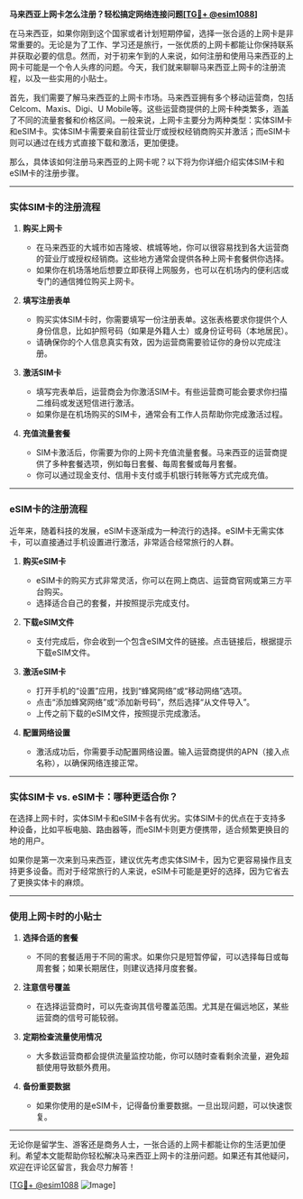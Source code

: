 **马来西亚上网卡怎么注册？轻松搞定网络连接问题[[TG💪+ @esim1088](https://t.me/s/esim1088)]**

在马来西亚，如果你刚到这个国家或者计划短期停留，选择一张合适的上网卡是非常重要的。无论是为了工作、学习还是旅行，一张优质的上网卡都能让你保持联系并获取必要的信息。然而，对于初来乍到的人来说，如何注册和使用马来西亚的上网卡可能是一个令人头疼的问题。今天，我们就来聊聊马来西亚上网卡的注册流程，以及一些实用的小贴士。

首先，我们需要了解马来西亚的上网卡市场。马来西亚拥有多个移动运营商，包括Celcom、Maxis、Digi、U Mobile等。这些运营商提供的上网卡种类繁多，涵盖了不同的流量套餐和价格区间。一般来说，上网卡主要分为两种类型：实体SIM卡和eSIM卡。实体SIM卡需要亲自前往营业厅或授权经销商购买并激活；而eSIM卡则可以通过在线方式直接下载和激活，更加便捷。

那么，具体该如何注册马来西亚的上网卡呢？以下将为你详细介绍实体SIM卡和eSIM卡的注册步骤。

---

### 实体SIM卡的注册流程

1. **购买上网卡**
   - 在马来西亚的大城市如吉隆坡、槟城等地，你可以很容易找到各大运营商的营业厅或授权经销商。这些地方通常会提供各种上网卡套餐供你选择。
   - 如果你在机场落地后想要立即获得上网服务，也可以在机场内的便利店或专门的通信摊位购买上网卡。

2. **填写注册表单**
   - 购买实体SIM卡时，你需要填写一份注册表单。这张表格要求你提供个人身份信息，比如护照号码（如果是外籍人士）或身份证号码（本地居民）。
   - 请确保你的个人信息真实有效，因为运营商需要验证你的身份以完成注册。

3. **激活SIM卡**
   - 填写完表单后，运营商会为你激活SIM卡。有些运营商可能会要求你扫描二维码或发送短信进行激活。
   - 如果你是在机场购买的SIM卡，通常会有工作人员帮助你完成激活过程。

4. **充值流量套餐**
   - SIM卡激活后，你需要为你的上网卡充值流量套餐。马来西亚的运营商提供了多种套餐选项，例如每日套餐、每周套餐或每月套餐。
   - 你可以通过现金支付、信用卡支付或手机银行转账等方式完成充值。

---

### eSIM卡的注册流程

近年来，随着科技的发展，eSIM卡逐渐成为一种流行的选择。eSIM卡无需实体卡，可以直接通过手机设置进行激活，非常适合经常旅行的人群。

1. **购买eSIM卡**
   - eSIM卡的购买方式非常灵活，你可以在网上商店、运营商官网或第三方平台购买。
   - 选择适合自己的套餐，并按照提示完成支付。

2. **下载eSIM文件**
   - 支付完成后，你会收到一个包含eSIM文件的链接。点击链接后，根据提示下载eSIM文件。

3. **激活eSIM卡**
   - 打开手机的“设置”应用，找到“蜂窝网络”或“移动网络”选项。
   - 点击“添加蜂窝网络”或“添加新号码”，然后选择“从文件导入”。
   - 上传之前下载的eSIM文件，按照提示完成激活。

4. **配置网络设置**
   - 激活成功后，你需要手动配置网络设置。输入运营商提供的APN（接入点名称），以确保网络连接正常。

---

### 实体SIM卡 vs. eSIM卡：哪种更适合你？

在选择上网卡时，实体SIM卡和eSIM卡各有优劣。实体SIM卡的优点在于支持多种设备，比如平板电脑、路由器等，而eSIM卡则更方便携带，适合频繁更换目的地的用户。

如果你是第一次来到马来西亚，建议优先考虑实体SIM卡，因为它更容易操作且支持更多设备。而对于经常旅行的人来说，eSIM卡可能是更好的选择，因为它省去了更换实体卡的麻烦。

---

### 使用上网卡时的小贴士

1. **选择合适的套餐**
   - 不同的套餐适用于不同的需求。如果你只是短暂停留，可以选择每日或每周套餐；如果长期居住，则建议选择月度套餐。

2. **注意信号覆盖**
   - 在选择运营商时，可以先查询其信号覆盖范围。尤其是在偏远地区，某些运营商的信号可能较弱。

3. **定期检查流量使用情况**
   - 大多数运营商都会提供流量监控功能，你可以随时查看剩余流量，避免超额使用导致额外费用。

4. **备份重要数据**
   - 如果你使用的是eSIM卡，记得备份重要数据。一旦出现问题，可以快速恢复。

---

无论你是留学生、游客还是商务人士，一张合适的上网卡都能让你的生活更加便利。希望本文能帮助你轻松解决马来西亚上网卡的注册问题。如果还有其他疑问，欢迎在评论区留言，我会尽力解答！

[[TG💪+ @esim1088](https://t.me/s/esim1088) ![Image](https://i.postimg.cc/4NQfJmqS/Snipaste-2025-05-13-00-14-12.png)]